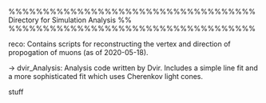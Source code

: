 %%%%%%%%%%%%%%%%%%%%%%%%%%%%%%%%%%%%
Directory for Simulation Analysis %%
%%%%%%%%%%%%%%%%%%%%%%%%%%%%%%%%%%%%

reco: Contains scripts for reconstructing the vertex and direction of propogation of muons (as of 2020-05-18).

-> dvir_Analysis: Analysis code written by Dvir. Includes a simple line fit and a more sophisticated fit which uses Cherenkov light cones. 

stuff